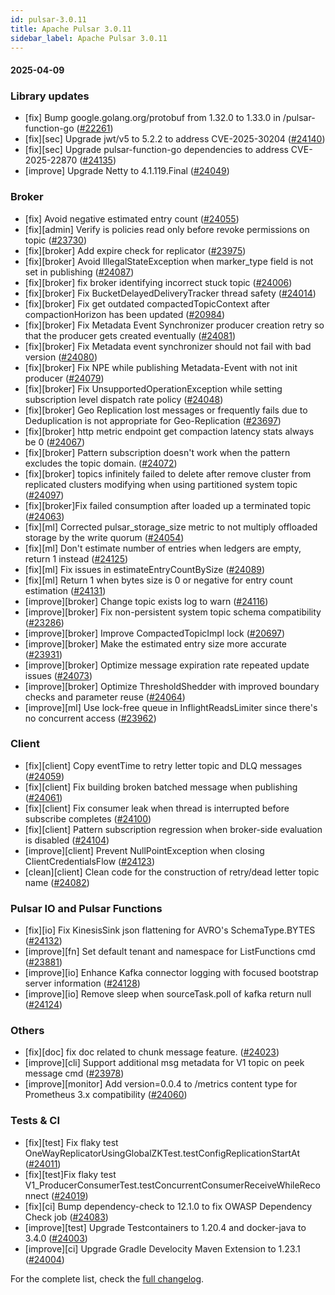 ```yaml
---
id: pulsar-3.0.11
title: Apache Pulsar 3.0.11
sidebar_label: Apache Pulsar 3.0.11
---
```


#### 2025-04-09

### Library updates

- [fix] Bump google.golang.org/protobuf from 1.32.0 to 1.33.0 in /pulsar-function-go ([#22261](https://github.com/apache/pulsar/pull/22261))
- [fix][sec] Upgrade jwt/v5 to 5.2.2 to address CVE-2025-30204 ([#24140](https://github.com/apache/pulsar/pull/24140))
- [fix][sec] Upgrade pulsar-function-go dependencies to address CVE-2025-22870 ([#24135](https://github.com/apache/pulsar/pull/24135))
- [improve] Upgrade Netty to 4.1.119.Final ([#24049](https://github.com/apache/pulsar/pull/24049))

### Broker

- [fix] Avoid negative estimated entry count ([#24055](https://github.com/apache/pulsar/pull/24055))
- [fix][admin] Verify is policies read only before revoke permissions on topic ([#23730](https://github.com/apache/pulsar/pull/23730))
- [fix][broker] Add expire check for replicator ([#23975](https://github.com/apache/pulsar/pull/23975))
- [fix][broker] Avoid IllegalStateException when marker_type field is not set in publishing ([#24087](https://github.com/apache/pulsar/pull/24087))
- [fix][broker] fix broker identifying incorrect stuck topic ([#24006](https://github.com/apache/pulsar/pull/24006))
- [fix][broker] Fix BucketDelayedDeliveryTracker thread safety ([#24014](https://github.com/apache/pulsar/pull/24014))
- [fix][broker] Fix get outdated compactedTopicContext after compactionHorizon has been updated ([#20984](https://github.com/apache/pulsar/pull/20984))
- [fix][broker] Fix Metadata Event Synchronizer producer creation retry so that the producer gets created eventually ([#24081](https://github.com/apache/pulsar/pull/24081))
- [fix][broker] Fix Metadata event synchronizer should not fail with bad version ([#24080](https://github.com/apache/pulsar/pull/24080))
- [fix][broker] Fix NPE while publishing Metadata-Event with not init producer ([#24079](https://github.com/apache/pulsar/pull/24079))
- [fix][broker] Fix UnsupportedOperationException while setting subscription level dispatch rate policy ([#24048](https://github.com/apache/pulsar/pull/24048))
- [fix][broker] Geo Replication lost messages or frequently fails due to Deduplication is not appropriate for Geo-Replication ([#23697](https://github.com/apache/pulsar/pull/23697))
- [fix][broker] http metric endpoint get compaction latency stats always be 0 ([#24067](https://github.com/apache/pulsar/pull/24067))
- [fix][broker] Pattern subscription doesn't work when the pattern excludes the topic domain. ([#24072](https://github.com/apache/pulsar/pull/24072))
- [fix][broker] topics infinitely failed to delete after remove cluster from replicated clusters modifying when using partitioned system topic ([#24097](https://github.com/apache/pulsar/pull/24097))
- [fix][broker]Fix failed consumption after loaded up a terminated topic ([#24063](https://github.com/apache/pulsar/pull/24063))
- [fix][ml] Corrected pulsar_storage_size metric to not multiply offloaded storage by the write quorum ([#24054](https://github.com/apache/pulsar/pull/24054))
- [fix][ml] Don't estimate number of entries when ledgers are empty, return 1 instead ([#24125](https://github.com/apache/pulsar/pull/24125))
- [fix][ml] Fix issues in estimateEntryCountBySize ([#24089](https://github.com/apache/pulsar/pull/24089))
- [fix][ml] Return 1 when bytes size is 0 or negative for entry count estimation ([#24131](https://github.com/apache/pulsar/pull/24131))
- [improve][broker] Change topic exists log to warn ([#24116](https://github.com/apache/pulsar/pull/24116))
- [improve][broker] Fix non-persistent system topic schema compatibility ([#23286](https://github.com/apache/pulsar/pull/23286))
- [improve][broker] Improve CompactedTopicImpl lock ([#20697](https://github.com/apache/pulsar/pull/20697))
- [improve][broker] Make the estimated entry size more accurate ([#23931](https://github.com/apache/pulsar/pull/23931))
- [improve][broker] Optimize message expiration rate repeated update issues ([#24073](https://github.com/apache/pulsar/pull/24073))
- [improve][broker] Optimize ThresholdShedder with improved boundary checks and parameter reuse ([#24064](https://github.com/apache/pulsar/pull/24064))
- [improve][ml] Use lock-free queue in InflightReadsLimiter since there's no concurrent access  ([#23962](https://github.com/apache/pulsar/pull/23962))

### Client

- [fix][client] Copy eventTime to retry letter topic and DLQ messages ([#24059](https://github.com/apache/pulsar/pull/24059))
- [fix][client] Fix building broken batched message when publishing ([#24061](https://github.com/apache/pulsar/pull/24061))
- [fix][client] Fix consumer leak when thread is interrupted before subscribe completes ([#24100](https://github.com/apache/pulsar/pull/24100))
- [fix][client] Pattern subscription regression when broker-side evaluation is disabled ([#24104](https://github.com/apache/pulsar/pull/24104))
- [improve][client] Prevent NullPointException when closing ClientCredentialsFlow ([#24123](https://github.com/apache/pulsar/pull/24123))
- [clean][client] Clean code for the construction of retry/dead letter topic name ([#24082](https://github.com/apache/pulsar/pull/24082))

### Pulsar IO and Pulsar Functions

- [fix][io] Fix KinesisSink json flattening for AVRO's SchemaType.BYTES ([#24132](https://github.com/apache/pulsar/pull/24132))
- [improve][fn] Set default tenant and namespace for ListFunctions cmd ([#23881](https://github.com/apache/pulsar/pull/23881))
- [improve][io] Enhance Kafka connector logging with focused bootstrap server information ([#24128](https://github.com/apache/pulsar/pull/24128))
- [improve][io] Remove sleep when sourceTask.poll of kafka return null ([#24124](https://github.com/apache/pulsar/pull/24124))

### Others

- [fix][doc] fix doc related to chunk message feature. ([#24023](https://github.com/apache/pulsar/pull/24023))
- [improve][cli] Support additional msg metadata for V1 topic on peek message cmd ([#23978](https://github.com/apache/pulsar/pull/23978))
- [improve][monitor] Add version=0.0.4 to /metrics content type for Prometheus 3.x compatibility ([#24060](https://github.com/apache/pulsar/pull/24060))

### Tests & CI

- [fix][test] Fix flaky test OneWayReplicatorUsingGlobalZKTest.testConfigReplicationStartAt ([#24011](https://github.com/apache/pulsar/pull/24011))
- [fix][test]Fix flaky test V1_ProducerConsumerTest.testConcurrentConsumerReceiveWhileReconnect ([#24019](https://github.com/apache/pulsar/pull/24019))
- [fix][ci] Bump dependency-check to 12.1.0 to fix OWASP Dependency Check job ([#24083](https://github.com/apache/pulsar/pull/24083))
- [improve][test] Upgrade Testcontainers to 1.20.4 and docker-java to 3.4.0 ([#24003](https://github.com/apache/pulsar/pull/24003))
- [improve][ci] Upgrade Gradle Develocity Maven Extension to 1.23.1 ([#24004](https://github.com/apache/pulsar/pull/24004))

For the complete list, check the [full changelog](https://github.com/apache/pulsar/compare/v3.0.10...v3.0.11).

